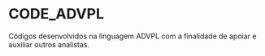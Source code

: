 # CODE_ADVPL
Códigos desenvolvidos na linguagem ADVPL com a finalidade de apoiar e auxiliar outros analistas.
